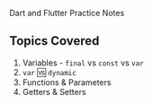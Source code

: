 <!--
This README describes the package. If you publish this package to pub.dev,
this README's contents appear on the landing page for your package.

For information about how to write a good package README, see the guide for
[writing package pages](https://dart.dev/guides/libraries/writing-package-pages).

For general information about developing packages, see the Dart guide for
[creating packages](https://dart.dev/guides/libraries/create-library-packages)
and the Flutter guide for
[developing packages and plugins](https://flutter.dev/developing-packages).
-->

Dart and Flutter Practice Notes

## Topics Covered

1. Variables - `final` vs `const` vs `var`
2. `var` 🆚 `dynamic`
3. Functions & Parameters
4. Getters & Setters
